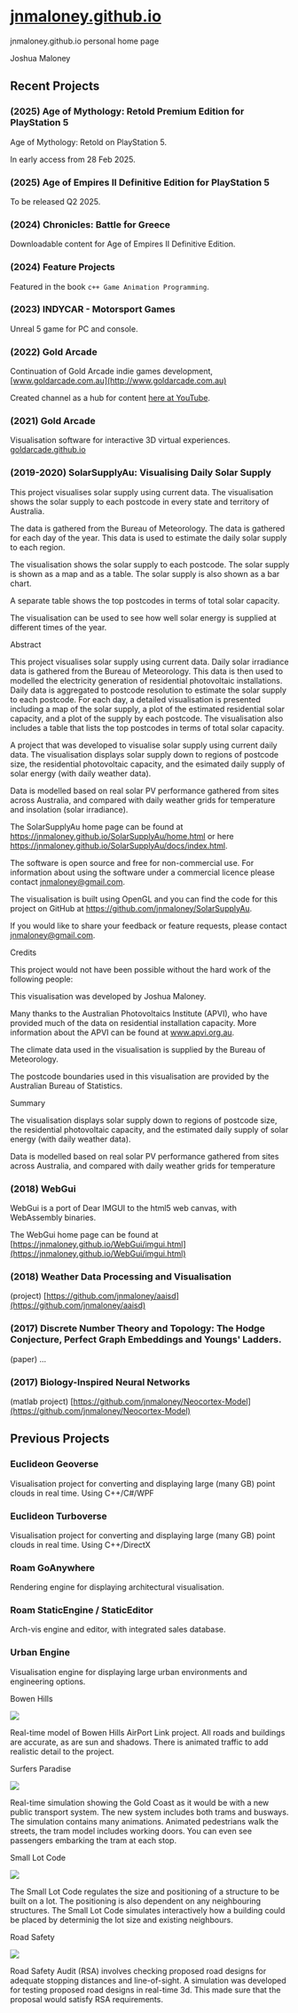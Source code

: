 # [jnmaloney.github.io](https://jnmaloney.github.io)
jnmaloney.github.io personal home page



Joshua Maloney

## Recent Projects

### (2025) Age of Mythology: Retold Premium Edition for PlayStation 5

Age of Mythology: Retold on PlayStation 5. 

In early access from 28 Feb 2025.

### (2025) Age of Empires II Definitive Edition for PlayStation 5

To be released Q2 2025.

### (2024) Chronicles: Battle for Greece

Downloadable content for Age of Empires II Definitive Edition.

### (2024) Feature Projects

Featured in the book `c++ Game Animation Programming`.

### (2023) INDYCAR - Motorsport Games

Unreal 5 game for PC and console.

### (2022) Gold Arcade

Continuation of Gold Arcade indie games development, [www.goldarcade.com.au](http://www.goldarcade.com.au)

Created channel as a hub for content [here at YouTube](https://www.youtube.com/channel/UCLd6ctIxVhD_j2tHfKRsBIQ/about).

### (2021) Gold Arcade

Visualisation software for interactive 3D virtual experiences. [goldarcade.github.io](https://goldarcade.github.io)

### (2019-2020) SolarSupplyAu: Visualising Daily Solar Supply

This project visualises solar supply using current data. The visualisation shows the solar supply to each postcode in every state and territory of Australia.

The data is gathered from the Bureau of Meteorology. The data is gathered for each day of the year. This data is used to estimate the daily solar supply to each region.

The visualisation shows the solar supply to each postcode. The solar supply is shown as a map and as a table. The solar supply is also shown as a bar chart.

A separate table shows the top postcodes in terms of total solar capacity.

The visualisation can be used to see how well solar energy is supplied at different times of the year.

Abstract

This project visualises solar supply using current data. Daily solar irradiance data is gathered from the Bureau of Meteorology. This data is then used to modelled the electricity generation of residential photovoltaic installations. Daily data is aggregated to postcode resolution to estimate the solar supply to each postcode. For each day, a detailed visualisation is presented including a map of the solar supply, a plot of the estimated residential solar capacity, and a plot of the supply by each postcode. The visualisation also includes a table that lists the top postcodes in terms of total solar capacity.



A project that was developed to visualise solar supply using current daily data. The visualisation displays solar supply down to regions of postcode size, the residential photovoltaic capacity, and the esimated daily supply of solar energy (with daily weather data).

Data is modelled based on real solar PV performance gathered from sites across Australia, and compared with daily weather grids for temperature and insolation (solar irradiance).

The SolarSupplyAu home page can be found at https://jnmaloney.github.io/SolarSupplyAu/home.html or here https://jnmaloney.github.io/SolarSupplyAu/docs/index.html.

The software is open source and free for non-commercial use. For information about using the software under a commercial licence please contact jnmaloney@gmail.com.

The visualisation is built using OpenGL and you can find the code for this project on GitHub at https://github.com/jnmaloney/SolarSupplyAu.



If you would like to share your feedback or feature requests, please contact jnmaloney@gmail.com.



Credits

This project would not have been possible without the hard work of the following people:

This visualisation was developed by Joshua Maloney.

Many thanks to the Australian Photovoltaics Institute (APVI), who have provided much of the data on residential installation capacity. More information about the APVI can be found at www.apvi.org.au.

The climate data used in the visualisation is supplied by the Bureau of Meteorology.

The postcode boundaries used in this visualisation are provided by the Australian Bureau of Statistics.

Summary



The visualisation displays solar supply down to regions of postcode size, the residential photovoltaic capacity, and the estimated daily supply of solar energy (with daily weather data).

Data is modelled based on real solar PV performance gathered from sites across Australia, and compared with daily weather grids for temperature

### (2018) WebGui

WebGui is a port of Dear IMGUI to the html5 web canvas, with WebAssembly binaries. 

The WebGui home page can be found at [https://jnmaloney.github.io/WebGui/imgui.html](https://jnmaloney.github.io/WebGui/imgui.html)

### (2018) Weather Data Processing and Visualisation

(project) [https://github.com/jnmaloney/aaisd](https://github.com/jnmaloney/aaisd)

### (2017) Discrete Number Theory and Topology: The Hodge Conjecture, Perfect Graph Embeddings and Youngs' Ladders.

(paper) ...

### (2017) Biology-Inspired Neural Networks

(matlab project) [https://github.com/jnmaloney/Neocortex-Model](https://github.com/jnmaloney/Neocortex-Model)


## Previous Projects


### Euclideon Geoverse

Visualisation project for converting and displaying large (many GB) point clouds in real time. Using C++/C#/WPF

### Euclideon Turboverse

Visualisation project for converting and displaying large (many GB) point clouds in real time. Using C++/DirectX

### Roam GoAnywhere

Rendering engine for displaying architectural visualisation.

### Roam StaticEngine / StaticEditor

Arch-vis engine and editor, with integrated sales database.

### Urban Engine

Visualisation engine for displaying large urban environments and engineering options.

Bowen Hills

![](http://bur.st/~crooked/bowenhills001.jpg)

Real-time model of Bowen Hills AirPort Link project. All roads and buildings are accurate, as are sun and shadows. There is animated traffic to add realistic detail to the project. 

Surfers Paradise

![](http://bur.st/~crooked/GC%20Broadbeach.png)

Real-time simulation showing the Gold Coast as it would be with a new public transport system. The new system includes both trams and busways. The simulation contains many animations. Animated pedestrians walk the streets, the tram model includes working doors. You can even see passengers embarking the tram at each stop. 

Small Lot Code

![](http://bur.st/~crooked/Small%20Lot%20Code.png)

The Small Lot Code regulates the size and positioning of a structure to be built on a lot. The positioning is also dependent on any neighbouring structures. The Small Lot Code simulates interactively how a building could be placed by determinig the lot size and existing neighbours. 

Road Safety

![](http://bur.st/~crooked/RSA%20Tool.png)

Road Safety Audit (RSA) involves checking proposed road designs for adequate stopping distances and line-of-sight. A simulation was developed for testing proposed road designs in real-time 3d. This made sure that the proposal would satisfy RSA requirements. 

